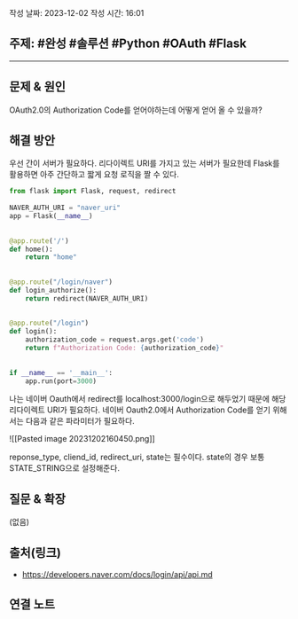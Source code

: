 작성 날짜: 2023-12-02
작성 시간: 16:01

## 주제: #완성 #솔루션 #Python #OAuth #Flask

----

## 문제 & 원인
OAuth2.0의 Authorization Code를 얻어야하는데 어떻게 얻어 올 수 있을까?

## 해결 방안
우선 간이 서버가 필요하다. 리다이렉트 URI를 가지고 있는 서버가 필요한데 Flask를 활용하면 아주 간단하고 짧게 요청 로직을 짤 수 있다.

```python
from flask import Flask, request, redirect  
  
NAVER_AUTH_URI = "naver_uri"
app = Flask(__name__)  
  
  
@app.route('/')  
def home():  
    return "home"  
  
  
@app.route("/login/naver")  
def login_authorize():  
    return redirect(NAVER_AUTH_URI)  
  
  
@app.route("/login")  
def login():  
    authorization_code = request.args.get('code')  
    return f"Authorization Code: {authorization_code}"  
  
  
if __name__ == '__main__':  
    app.run(port=3000)
```

나는 네이버 Oauth에서 redirect를 localhost:3000/login으로 해두었기 때문에 해당 리다이렉트 URI가 필요하다. 네이버 Oauth2.0에서 Authorization Code를 얻기 위해서는 다음과 같은 파라미터가 필요하다.

![[Pasted image 20231202160450.png]]

reponse_type, cliend_id, redirect_uri, state는 필수이다. state의 경우 보통 STATE_STRING으로 설정해준다.
## 질문 & 확장

(없음)

## 출처(링크)
- https://developers.naver.com/docs/login/api/api.md

## 연결 노트











